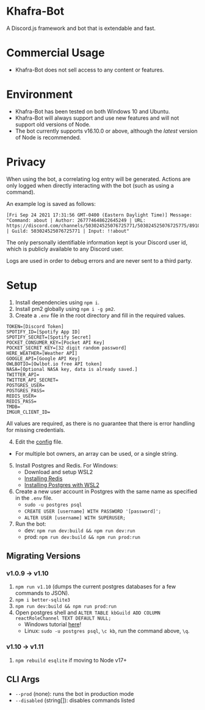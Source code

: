 # Khafra-Bot
A Discord.js framework and bot that is extendable and fast. 

# Commercial Usage
* Khafra-Bot does not sell access to any content or features.

# Environment
* Khafra-Bot has been tested on both Windows 10 and Ubuntu. 
* Khafra-Bot will always support and use new features and will not support old versions of Node.
* The bot currently supports v16.10.0 or above, although the *latest* version of Node is recommended.

# Privacy
When using the bot, a correlating log entry will be generated. Actions are only logged when directly interacting with the bot (such as using a command).

An example log is saved as follows:
```
[Fri Sep 24 2021 17:31:56 GMT-0400 (Eastern Daylight Time)] Message: "Command: about | Author: 267774648622645249 | URL: https://discord.com/channels/503024525076725771/503024525076725775/891074503252250714 | Guild: 503024525076725771 | Input: !!about"
```
The only personally identifiable information kept is your Discord user id, which is publicly available to any Discord user.

Logs are used in order to debug errors and are never sent to a third party.

# Setup
1. Install dependencies using ``npm i``.
2. Install pm2 globally using ``npm i -g pm2``.
3. Create a ``.env`` file in the root directory and fill in the required values.
```
TOKEN=[Discord Token]
SPOTIFY_ID=[Spotify App ID]
SPOTIFY_SECRET=[Spotify Secret]
POCKET_CONSUMER_KEY=[Pocket API Key]
POCKET_SECRET_KEY=[32 digit random password]
HERE_WEATHER=[Weather API]
GOOGLE_API=[Google API Key]
OWLBOTIO=[Owlbot.io free API token]
NASA=[Optional NASA key, data is already saved.]
TWITTER_API=
TWITTER_API_SECRET=
POSTGRES_USER=
POSTGRES_PASS=
REDIS_USER=
REDIS_PASS=
TMDB=
IMGUR_CLIENT_ID=
```
All values are required, as there is no guarantee that there is error handling for missing credentials. 

4. Edit the [config](./config.json) file.
* For multiple bot owners, an array can be used, or a single string.
5. Install Postgres and Redis. For Windows:
    - Download and setup WSL2
    - [Installing Redis](https://redis.io/download#from-the-official-ubuntu-ppa)
    - [Installing Postgres with WSL2](https://docs.microsoft.com/en-us/windows/wsl/tutorials/wsl-database#install-postgresql)
6. Create a new user account in Postgres with the same name as specified in the `.env` file.
    - `sudo -u postgres psql`
    - `CREATE USER [username] WITH PASSWORD '[password]';`
    - `ALTER USER [username] WITH SUPERUSER;`
7. Run the bot:
    - dev: `npm run dev:build && npm run dev:run`
    - prod: `npm run dev:build && npm run prod:run`

## Migrating Versions

### v1.0.9 -> v1.10
1. `npm run v1.10` (dumps the current postgres databases for a few commands to JSON).
2. `npm i better-sqlite3`
3. `npm run dev:build && npm run prod:run`
4. Open postgres shell and `ALTER TABLE kbGuild ADD COLUMN reactRoleChannel TEXT DEFAULT NULL;`
    - Windows tutorial [here](https://www.tutorialkart.com/postgresql/postgresql-sql-shell-psql/)!
    - Linux: `sudo -u postgres psql`, `\c kb`, run the command above, `\q`.

### v1.10 -> v1.11
1. `npm rebuild esqlite` if moving to Node v17+

## CLI Args
- `--prod` (none): runs the bot in production mode
- `--disabled` (string[]): disables commands listed
